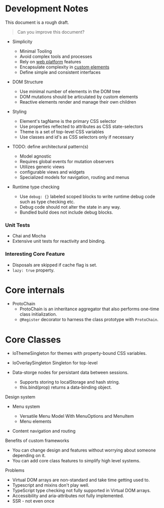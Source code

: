# Development Notes

This document is a rough draft.

> Can you improve this document? 

- Simplicity
  - Minimal Tooling
  - Avoid complex tools and processes
  - Rely on <u>web platform</u> features
  - Encapsulate complexity in <u>custom elements</u>
  - Define simple and consistent interfaces

- DOM Structure
  - Use minimal number of elements in the DOM tree
  - DOM mutations should be articulated by custom elements
  - Reactive elements render and manage their own children

- Styling
  - Element's tagName is the primary CSS selector
  - Use properties reflected to attributes as CSS state-selectors
  - Theme is a set of top-level CSS variables
  - Use classes and id's as CSS selectors only if necessary

- TODO: define architectural pattern(s)
  - Model agnostic 
  - Requires global events for mutation observers
  - Utilizes generic views
  - configurable views and widgets
  - Specialized models for navigation, routing and menus

- Runtime type checking
  - Use `debug: {}` labeled scoped blocks to write runtime debug code such as type checking etc.
  - Debug code should not alter the state in any way.
  - Bundled build does not include debug blocks.






### Unit Tests

* Chai and Mocha
* Extensive unit tests for reactivity and binding.

### Interesting Core Feature

* Disposals are skipped if cache flag is set.
* `lazy: true` property.

# Core internals

* ProtoChain
    - ProtoChain is an inheritance aggregator that also performs one-time class initialization.
    - `@Register` decorator to harness the class prototype with `ProtoChain`.


# Core Classes

* IoThemeSingleton for themes with property-bound CSS variables.

* IoOverlaySingleton Singleton for top-level 

* Data-storge nodes for persistant data between sessions.
    - Supports storing to localStorage and hash string.
    - this.bind(prop) returns a data-binding object.

Design system

* Menu system
    - Versatile Menu Model With MenuOptions and MenuItem
    - Menu elements

* Content navigation and routing

Benefits of custom frameworks

* You can change design and features without worrying about someone depending on it.
* You can add core class features to simplify high level systems.

Problems

* Virtual DOM arrays are non-standard and take time getting used to.
* Typescript and mixins don't play well.
* TypeScript type checking not fully supported in Virtual DOM arrays.
* Accessibility and aria-attributes not fully implemented.
* SSR - not even once